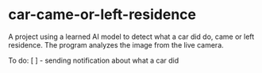 # car-came-or-left-residence
A project using a learned AI model to detect what a car did do, came or left residence. The program analyzes the image from the live camera.

To do: 
[ ] - sending notification about what a car did

